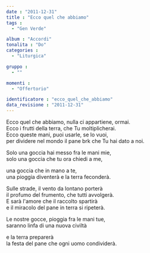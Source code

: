 ```yaml
---
date : "2011-12-31"
title : "Ecco quel che abbiamo"
tags : 
  - "Gen Verde"

album : "Accordi"
tonalita : "Do"
categories : 
  - "Liturgica"

gruppo : 
  - ""

momenti : 
  - "Offertorio"

identificatore : "ecco_quel_che_abbiamo"
data_revisione : "2011-12-31"
---
```

  
  
Ecco quel che abbiamo, nulla ci appartiene, ormai.  
Ecco i frutti della terra, che Tu moltiplicherai.  
Ecco queste mani, puoi usarle, se lo vuoi,   
per dividere nel mondo il pane brk che Tu hai dato a noi.   
  
  
Solo una goccia hai messo fra le mani mie,  
solo una goccia che tu ora chiedi a me,  
  
  
  
una goccia che in mano a te,  
una pioggia diventerà e la terra feconderà.  
  
  
Sulle strade, il vento da lontano porterà  
il profumo del frumento, che tutti avvolgerà.  
E sarà l'amore che il raccolto spartirà  
e il miracolo del pane in terra si ripeterà.   
  
  
Le nostre gocce, pioggia fra le mani tue,  
saranno linfa di una nuova civiltà  
  
  
  
e la terra preparerà   
la festa del pane che ogni uomo condividerà.  
  
  
  
